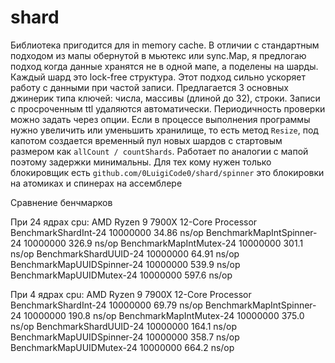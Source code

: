 # shard

Библиотека пригодится для in memory cache. В отличии с стандартным подходом из мапы обернутой в мьютекс или sync.Map, я предлогаю подход когда данные хранятся не в одной мапе, а поделены на шарды. Каждый шард это lock-free структура. Этот подход сильно ускоряет работу с данными при частой записи.
Предлагается 3 основных джинерик типа ключей: числа, массивы (длиной до 32), строки.
Записи с просроченным ttl удаляются автоматически. Периодичность проверки можно задать через опции.
Если в процессе выполнения программы нужно увеличить или уменьшить хранилище, то есть метод `Resize`, под капотом создается временный пул новых шардов с стартовым размером как `allCount / countShards`. Работает по аналогии с мапой поэтому задержки минимальны.
Для тех кому нужен только блокировщик есть `github.com/0LuigiCode0/shard/spinner` это блокировки на атомиках и спинерах на ассемблере

Сравнение бенчмарков

При 24 ядрах
cpu: AMD Ryzen 9 7900X 12-Core Processor
BenchmarkShardInt-24           10000000                34.86 ns/op
BenchmarkMapIntSpinner-24      10000000               326.9 ns/op
BenchmarkMapIntMutex-24        10000000               301.1 ns/op
BenchmarkShardUUID-24           10000000                64.91 ns/op
BenchmarkMapUUIDSpinner-24      10000000               539.9 ns/op
BenchmarkMapUUIDMutex-24        10000000               597.6 ns/op

При 4 ядрах
cpu: AMD Ryzen 9 7900X 12-Core Processor
BenchmarkShardInt-24           10000000                69.79 ns/op
BenchmarkMapIntSpinner-24      10000000               190.8 ns/op
BenchmarkMapIntMutex-24        10000000               375.0 ns/op
BenchmarkShardUUID-24           10000000               164.1 ns/op
BenchmarkMapUUIDSpinner-24      10000000               358.7 ns/op
BenchmarkMapUUIDMutex-24        10000000               664.2 ns/op
